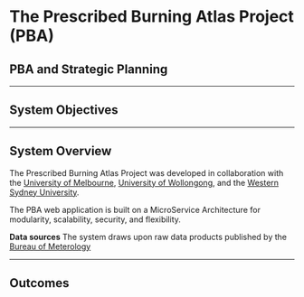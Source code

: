# The Prescribed Burning Atlas Project (PBA)

## PBA and Strategic Planning
---

## System Objectives
---

## System Overview

The Prescribed Burning Atlas Project was developed in collaboration with the [University of Melbourne](http://www.unimelb.edu.au), [University of Wollongong](http://www.uow.edu.au), and the [Western Sydney University](https://westernsydney.edu.au/).

The PBA web application is built on a MicroService Architecture for modularity, scalability, security, and flexibility.

**Data sources**
The system draws upon raw data products published by the [Bureau of Meterology](https://www.bom.gov.au) 
<!-- and the [National Computing Infrastructure GeoNetwork](https://geonetwork.nci.org.au/).-->

---

## Outcomes

